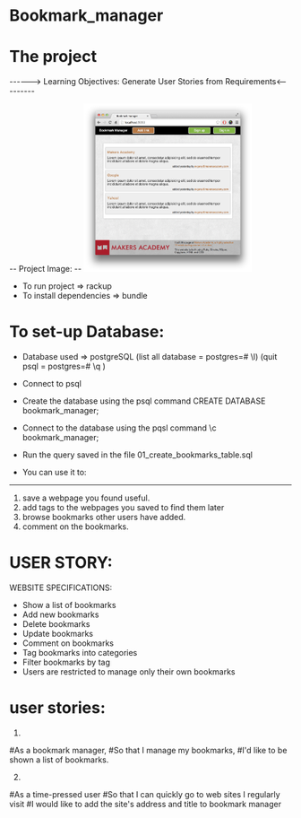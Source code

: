 # Bookmark_manager
The project
=================
------> Learning Objectives: Generate User Stories from Requirements<---------

-- Project Image: --
<img src="image/bookmark_manager.png" width="300" height="300">

* To run project => rackup
* To install dependencies => bundle

To set-up Database:
=====================
* Database used => postgreSQL 
(list all database = postgres=# \l)
(quit psql = postgres=# \q  )

- Connect to psql
- Create the database using the psql command CREATE DATABASE bookmark_manager;
- Connect to the database using the pqsl command \c bookmark_manager;
- Run the query saved in the file 01_create_bookmarks_table.sql

- You can use it to: 
-------------------------
  1. save a webpage you found useful. 
  2. add tags to the webpages you saved to find them later
  3. browse bookmarks other users have added. 
  4. comment on the bookmarks.

USER STORY:
================
WEBSITE SPECIFICATIONS: 
- Show a list of bookmarks
- Add new bookmarks
- Delete bookmarks
- Update bookmarks
- Comment on bookmarks
- Tag bookmarks into categories
- Filter bookmarks by tag
- Users are restricted to manage only their own bookmarks

user stories:
=================== 
1.
#As a bookmark manager,
#So that I manage my bookmarks,
#I'd like to be shown a list of bookmarks.

2.
#As a time-pressed user
#So that I can quickly go to web sites I regularly visit
#I would like to add the site's address and title to bookmark manager
